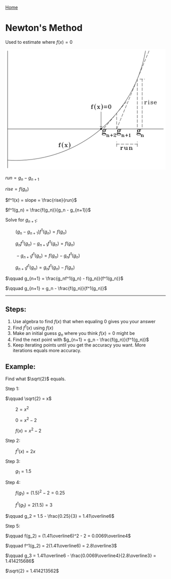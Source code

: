 [Home](../README.md)

# Newton's Method

Used to estimate where $f(x) = 0$

![](./newtons_method_diagram.png)

$run = g_n - g_{n+1}$

$rise = f(g_n)$

$f^1(x) = slope = \frac{rise}{run}$

$f^1(g_n) = \frac{f(g_n)}{g_n - g_{n+1}}$

Solve for $g_{n+1}$:

$\qquad (g_n - g_{n+1}) f^1(g_n) = f(g_n)$

$\qquad g_nf^1(g_n) - g_{n+1}f^1(g_n) = f(g_n)$

$\qquad -g_{n+1}f^1(g_n) = f(g_n) - g_nf^1(g_n)$

$\qquad g_{n+1}f^1(g_n) = g_nf^1(g_n) - f(g_n)$

$\qquad g_{n+1} = \frac{g_nf^1(g_n) - f(g_n)}{f^1(g_n)}$

$\qquad g_{n+1} = g_n - \frac{f(g_n)}{f^1(g_n)}$

---
## Steps:
1. Use algebra to find $f(x)$ that when equaling 0 gives you your answer
1. Find $f^1(x)$ using $f(x)$
1. Make an initial guess $g_n$ where you think $f(x)=0$ might be
1. Find the next point with $g_{n+1} = g_n - \frac{f(g_n)}{f^1(g_n)}$
1. Keep iterating points until you get the accuracy you want. More iterations equals more accuracy.

## Example:
Find what $\sqrt{2}$ equals.

Step 1:

$\qquad \sqrt{2} = x$

$\qquad 2 = x^2$

$\qquad 0 = x^2 - 2$

$\qquad f(x) = x^2 - 2$

Step 2:

$\qquad f^1(x) = 2x$

Step 3:

$\qquad g_1 = 1.5$

Step 4:

$\qquad f(g_1) = (1.5)^2 - 2 = 0.25$

$\qquad f^1(g_1) = 2(1.5) = 3$

$\qquad g_2 = 1.5 - \frac{0.25}{3} = 1.41\overline6$

Step 5:

$\qquad f(g_2) = (1.41\overline6)^2 - 2 = 0.0069\overline4$

$\qquad f^1(g_2) = 2(1.41\overline6) = 2.8\overline3$

$\qquad g_3 = 1.41\overline6 - \frac{0.0069\overline4}{2.8\overline3} = 1.414215686$

$\sqrt{2} = 1.414213562$
